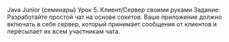 Java Junior (семинары)
Урок 5. Клиент/Сервер своими руками
Задание: Разработайте простой чат на основе сокетов. Ваше приложение должно включать в себя сервер, который принимает сообщения от клиентов и пересылает их всем участникам чата.